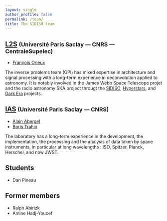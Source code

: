 ```yaml
---
layout: single
author_profile: false
permalink: /team/
title: The SIDISO team
---
```


## [L2S](http://www.l2s.centralesupelec.fr) <font size="4">(Université Paris Saclay — CNRS — CentraleSupelec)</font>

- [François Orieux](https://pro.orieux.fr)

The inverse problems team (GPI) has mixed expertise in architecture and signal
processing with a long-term experience in deconvolution applied to astronomy. It
is notably involved in the James Webb Space Telescope projet and the radio
astronomy SKA project througt the [SIDISO](http://sidiso.github.io),
[Hyperstars](http://hyperstars.fr/), and [Dark
Era](https://dark-era.pages.centralesupelec.fr/) projects.

## [IAS](https://www.ias.u-psud.fr/) <font size="4">(Université Paris Saclay — CNRS)</font>

- [Alain Abergel](mailto:alain.abergel@universite-paris-saclay.fr)
- [Boris Trahin](mailto:boris.trahin@universite-paris-saclay.fr>)

The laboratory has a long-term experience in the development, the
implementation, the processing and the analysis of data taken by space
instruments, in particular at long wavelengths : ISO, Spitzer, Planck, Herschel,
and now JWST.

## Students

- Dan Pineau

## Former members

- Ralph Abirizk
- Amine Hadj-Youcef
